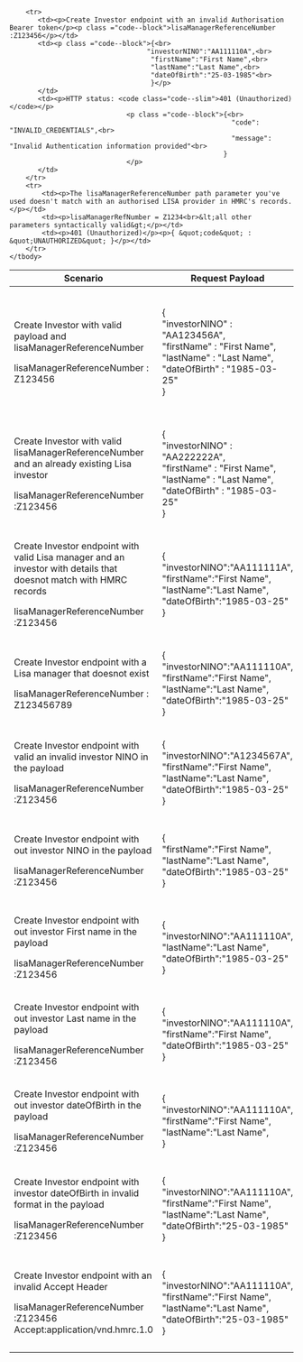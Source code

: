 <table>
    <col width="25%">
    <col width="35%">
    <col width="40%">
    <thead>
        <tr>
            <th>Scenario</th>
            <th>Request Payload</th>
            <th>Response</th>
        </tr>
    </thead>
    <tbody>
        <tr>
            <td><p>Create Investor with valid payload and lisaManagerReferenceNumber</p> <p class="code--block">lisaManagerReferenceNumber : Z123456</p></td>
            <td><p class ="code--block">
                    {<br>
                     "investorNINO" : "AA123456A",<br>
                     "firstName" : "First Name",<br>
                     "lastName" : "Last Name",<br>
                     "dateOfBirth" : "1985-03-25"<br>
                   }
                       </p></td>
            <td><p>HTTP status: <code class="code--slim">201 (Created)</code></p>
                <p class ="code--block">{<br>
                     "data": {<br>
                                "investorID": "9876543210",<br>
                                "message": "Investor Created."<br>
                     },<br>
                     "success": true,<br>
                     "status": 201<br>
                   }</p></td>
        </tr>
        <tr>
            <td><p>Create Investor with valid lisaManagerReferenceNumber and an already existing Lisa investor</p> <p class ="code--block">lisaManagerReferenceNumber :Z123456</p></td>
            <td><p class ="code--block">{<br>
                                        "investorNINO" : "AA222222A",<br>
                                        "firstName" : "First Name",<br>
                                        "lastName" : "Last Name",<br>
                                        "dateOfBirth" : "1985-03-25"<br>
                                      }
                                          </p></td>
            <td><p>HTTP status: <code class="code--slim">409(Conflict)</code></p><p class ="code--block">{<br>
                                    "code":"INVESTOR_ALREADY_EXISTS",<br>
                                    "message":"The investor already has a record with HMRC ","id":"A33339484"<br>
                                    }
            </p>
            </td>
        </tr>
        <tr>
            <td><p>Create Investor endpoint with valid Lisa manager and an investor with details that doesnot match with HMRC records</p><p class ="code--block">lisaManagerReferenceNumber :Z123456</p></td>
            <td><p class ="code--block">{<br>
                                        "investorNINO":"AA111111A",<br>
                                        "firstName":"First Name",<br>
                                        "lastName":"Last Name",<br>
                                        "dateOfBirth":"1985-03-25"<br>
                                        }</p>
            </td>
            <td><p>HTTP status: <code class="code--slim">403 (Forbidden)</code></p>
                                  <p class ="code--block">{<br>
                                            "code":"INVESTOR_NOT_FOUND",<br>
                                            "message":"The investor details given do not match with HMRC’s records"
                                            }
                                            </p>
             </td>
        </tr>
        <tr>
            <td><p>Create Investor endpoint with a Lisa manager that doesnot exist</p><p class="code--block">lisaManagerReferenceNumber : Z123456789</p></td>
            <td><p class ="code--block">{<br>
                   "investorNINO":"AA111110A",<br>
                   "firstName":"First Name",<br>
                   "lastName":"Last Name",<br>
                   "dateOfBirth":"1985-03-25"<br>
                   }</p></td>
            <td><p>HTTP status: <code class="code--slim">404 (Not Found)</code></p><p class="code--block">{<br>
                                           "code": "NOT_FOUND",<br>
                                           "message": "Resource was not found"<br>
                                         }</p>
            </td>
        </tr>
        <tr>
            <td><p>Create Investor endpoint with valid an invalid investor NINO in the payload</p><p class ="code--block">lisaManagerReferenceNumber :Z123456</p></td>
            <td><p class ="code--block">{<br>
                                        "investorNINO":"A1234567A",<br>
                                        "firstName":"First Name",<br>
                                        "lastName":"Last Name",<br>
                                        "dateOfBirth":"1985-03-25"<br>
                                        }</p>
            </td>
            <td><p>HTTP status: <code class="code--slim">400 (Bad Request)</code></p>
                                  <p class ="code--block">{<br>
                                                            "code": "BAD_REQUEST",<br>
                                                            "message": "Bad Request"<br>
                                                          }
                                  </p>
            </td>
        </tr>
        <tr>
           <td><p>Create Investor endpoint with out investor NINO in the payload</p><p class ="code--block">lisaManagerReferenceNumber :Z123456</p></td>
           <td><p class ="code--block">{<br>
                                       "firstName":"First Name",<br>
                                       "lastName":"Last Name",<br>
                                       "dateOfBirth":"1985-03-25"<br>
                                       }</p>
           </td>
           <td><p>HTTP status: <code class="code--slim">400 (Bad Request)</code></p>
                                 <p class ="code--block">{<br>
                                                           "code": "BAD_REQUEST",<br>
                                                           "message": "Bad Request"<br>
                                                         }
                                 </p>
           </td>
       </tr>
       <tr>
           <td><p>Create Investor endpoint with out investor First name in the payload</p><p class ="code--block">lisaManagerReferenceNumber :Z123456</p></td>
           <td><p class ="code--block">{<br>
                                      "investorNINO":"AA111110A",<br>
                                       "lastName":"Last Name",<br>
                                       "dateOfBirth":"1985-03-25"<br>
                                       }</p>
           </td>
           <td><p>HTTP status: <code class="code--slim">400 (Bad Request)</code></p>
                                 <p class ="code--block">{<br>
                                                           "code": "BAD_REQUEST",<br>
                                                           "message": "Bad Request"<br>
                                                         }
                                 </p>
           </td>
       </tr>
        <tr>
           <td><p>Create Investor endpoint with out investor Last name in the payload</p><p class ="code--block">lisaManagerReferenceNumber :Z123456</p></td>
           <td><p class ="code--block">{<br>
                                      "investorNINO":"AA111110A",<br>
                                       "firstName":"First Name",<br>
                                       "dateOfBirth":"1985-03-25"<br>
                                       }</p>
           </td>
           <td><p>HTTP status: <code class="code--slim">400 (Bad Request)</code></p>
                                 <p class ="code--block">{<br>
                                                           "code": "BAD_REQUEST",<br>
                                                           "message": "Bad Request"<br>
                                                         }
                                 </p>
           </td>
        </tr>
        <tr>
           <td><p>Create Investor endpoint with out investor dateOfBirth in the payload</p><p class ="code--block">lisaManagerReferenceNumber :Z123456</p></td>
           <td><p class ="code--block">{<br>
                                      "investorNINO":"AA111110A",<br>
                                       "firstName":"First Name",<br>
                                       "lastName":"Last Name",<br>
                                       }</p>
           </td>
           <td><p>HTTP status: <code class="code--slim">400 (Bad Request)</code></p>
                                 <p class ="code--block">{<br>
                                                           "code": "BAD_REQUEST",<br>
                                                           "message": "Bad Request"<br>
                                                         }
                                 </p>
           </td>
        </tr>
        <tr>
           <td><p>Create Investor endpoint with investor dateOfBirth in invalid format in the payload</p><p class ="code--block">lisaManagerReferenceNumber :Z123456</p></td>
           <td><p class ="code--block">{<br>
                                      "investorNINO":"AA111110A",<br>
                                       "firstName":"First Name",<br>
                                       "lastName":"Last Name",<br>
                                       "dateOfBirth":"25-03-1985"<br>
                                       }</p>
           </td>
           <td><p>HTTP status: <code class="code--slim">400 (Bad Request)</code></p>
                                 <p class ="code--block">{<br>
                                                           "code": "BAD_REQUEST",<br>
                                                           "message": "Bad Request"<br>
                                                         }
                                 </p>
           </td>
        </tr>
        <tr>
           <td><p>Create Investor endpoint with an invalid Accept Header</p><p class ="code--block">lisaManagerReferenceNumber :Z123456<br>Accept:application/vnd.hmrc.1.0</p></td>
           <td><p class ="code--block">{<br>
                                      "investorNINO":"AA111110A",<br>
                                       "firstName":"First Name",<br>
                                       "lastName":"Last Name",<br>
                                       "dateOfBirth":"25-03-1985"<br>
                                       }</p>
           </td>
           <td><p>HTTP status: <code class="code--slim">406 (Not Acceptable)</code></p>
                                 <p class ="code--block">{<br>
                                                           "code": "ACCEPT_HEADER_INVALID",<br>
                                                           "message": "The accept header is missing or invalid"<br>
                                                         }
                                 </p>
           </td>
        </tr>

        <tr>
           <td><p>Create Investor endpoint with an invalid Authorisation Bearer token</p><p class ="code--block">lisaManagerReferenceNumber :Z123456</p></td>
           <td><p class ="code--block">{<br>
                                      "investorNINO":"AA111110A",<br>
                                       "firstName":"First Name",<br>
                                       "lastName":"Last Name",<br>
                                       "dateOfBirth":"25-03-1985"<br>
                                       }</p>
           </td>
           <td><p>HTTP status: <code class="code--slim">401 (Unauthorized)</code></p>
                                 <p class ="code--block">{<br>
                                                           "code": "INVALID_CREDENTIALS",<br>
                                                           "message": "Invalid Authentication information provided"<br>
                                                         }
                                 </p>
           </td>
        </tr>
        <tr>
            <td><p>The lisaManagerReferenceNumber path parameter you've used doesn't match with an authorised LISA provider in HMRC's records.</p></td>
            <td><p>lisaManagerRefNumber = Z1234<br>&lt;all other parameters syntactically valid&gt;</p></td>
            <td><p>401 (Unauthorized)</p><p>{ &quot;code&quot; : &quot;UNAUTHORIZED&quot; }</p></td>
        </tr>
    </tbody>
</table>
